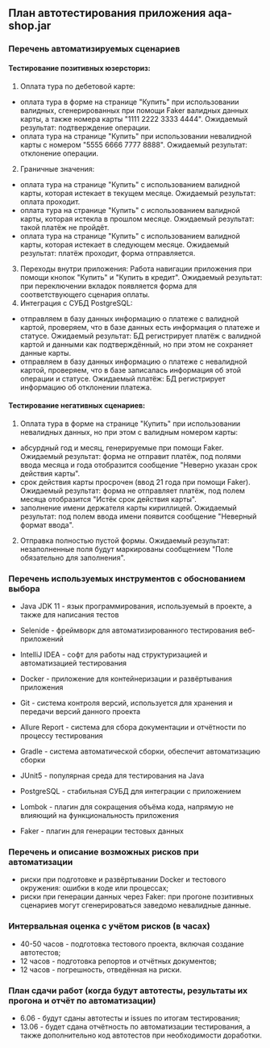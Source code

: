 ## План автотестирования приложения aqa-shop.jar


### Перечень автоматизируемых сценариев
#### Тестирование позитивных юзерсториз: 



1. Оплата тура по дебетовой карте: 
- оплата тура в форме на странице "Купить" при использовании валидных, сгенерированных при помощи Faker валидных данных карты, а также номера карты "1111 2222 3333 4444". Ожидаемый результат: подтверждение операции.
- оплата тура на странице "Купить" при использовании невалидной карты с номером  "5555 6666 7777 8888". Ожидаемый результат: отклонение операции.
2. Граничные значения: 
- оплата тура на странице "Купить" с использованием валидной карты, которая истекает в текущем месяце. Ожидаемый результат: оплата проходит.
- оплата тура на странице "Купить" с использованием валидной карты, которая истекла в прошлом месяце. Ожидаемый результат: такой платёж не пройдёт.
- оплата тура на странице "Купить" с использованием валидной карты, которая истекает в следующем месяце. Ожидаемый результат: платёж проходит, форма отправляется.
3. Переходы внутри приложения: 
Работа навигации приложения при помощи кнопок "Купить" и "Купить в кредит". Ожидаемый результат: при переключении вкладок появляется форма для соответствующего сценария оплаты.
4. Интеграция с СУБД PostgreSQL: 
- отправляем в базу данных информацию о платеже с валидной картой, проверяем, что в базе данных есть информация о платеже и статусе. Ожидаемый результат: БД регистрирует платёж с валидной картой и данными как подтверждённый, но при этом не сохраняет данные карты.
- отправляем в базу данных информацию о платеже с невалидной картой, проверяем, что в базе записалась информация об этой операции и статусе. Ожидаемый платёж: БД регистрирует информацию об отклонении платежа.

#### Тестирование негативных сценариев:
1. Оплата тура в форме на странице "Купить" при использовании невалидных данных, но при этом с валидным номером карты:
- абсурдный год и месяц, генерируемые при помощи Faker. Ожидаемый результат: форма не отправит платёж, под полями ввода месяца и года отобразится сообщение "Неверно указан срок действия карты".
- срок действия карты просрочен (ввод 21 года при помощи Faker). Ожидаемый результат: форма не отправляет платёж, под полем месяца отобразится "Истёк срок действия карты".
- заполнение имени держателя карты кириллицей. Ожидаемый результат: под полем ввода имени появится сообщение "Неверный формат ввода".
2. Отправка полностью пустой формы. Ожидаемый результат: незаполненные поля будут маркированы сообщением "Поле обязательно для заполнения".


### Перечень используемых инструментов с обоснованием выбора

- Java JDK 11 - язык программирования, используемый в проекте, а также для написания тестов
- Selenide - фреймворк для автоматизированного тестирования веб-приложений

- IntelliJ IDEA - софт для работы над структуризацией и автоматизацией тестирования
- Docker - приложение для контейнеризации и развёртывания приложения
- Git - система контроля версий, используется для хранения и передачи версий данного проекта
- Allure Report - система для сбора документации и отчётности по процессу тестирования

- Gradle - система автоматической сборки, обеспечит автоматизацию сборки
- JUnit5 - популярная среда для тестирования на Java 

- PostgreSQL - стабильная СУБД для интеграции с приложением 

- Lombok - плагин для сокращения объёма кода, напрямую не влияющий на функциональность приложения
- Faker - плагин для генерации тестовых данных


### Перечень и описание возможных рисков при автоматизации
- риски при подготовке и развёртывании Docker и тестового окружения: ошибки в коде или процессах;
- риски при генерации данных через Faker: при прогоне позитивных сценариев могут сгенерироваться заведомо невалидные данные.

### Интервальная оценка с учётом рисков (в часах)
- 40-50 часов - подготовка тестового проекта, включая создание автотестов; 
- 12 часов - подготовка репортов и отчётных документов;
- 12 часов - погрешность, отведённая на риски.

### План сдачи работ (когда будут автотесты, результаты их прогона и отчёт по автоматизации)
- 6.06 - будут сданы автотесты и issues по итогам тестирования;
- 13.06 - будет сдана отчётность по автоматизации тестирования, а также дополнительно код автотестов при необходимости доработки.
